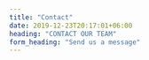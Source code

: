 ```yaml
---
title: "Contact"
date: 2019-12-23T20:17:01+06:00
heading: "CONTACT OUR TEAM"
form_heading: "Send us a message"
---
```


